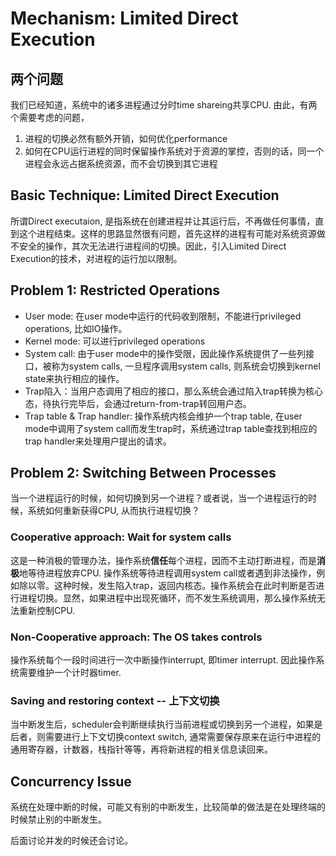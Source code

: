 # Mechanism: Limited Direct Execution

## 两个问题
我们已经知道，系统中的诸多进程通过分时time shareing共享CPU. 由此，有两个需要考虑的问题，
1. 进程的切换必然有额外开销，如何优化performance
2. 如何在CPU运行进程的同时保留操作系统对于资源的掌控，否则的话，同一个进程会永远占据系统资源，而不会切换到其它进程

## Basic Technique: Limited Direct Execution
所谓Direct executaion, 是指系统在创建进程并让其运行后，不再做任何事情，直到这个进程结束。这样的思路显然很有问题，首先这样的进程有可能对系统资源做不安全的操作，其次无法进行进程间的切换。因此，引入Limited Direct Execution的技术，对进程的运行加以限制。

## Problem 1: Restricted Operations
* User mode: 在user mode中运行的代码收到限制，不能进行privileged operations, 比如IO操作。
* Kernel mode: 可以进行privileged operations
* System call: 由于user mode中的操作受限，因此操作系统提供了一些列接口，被称为system calls, 一旦程序调用system calls, 则系统会切换到kernel state来执行相应的操作。
* Trap陷入：当用户态调用了相应的接口，那么系统会通过陷入trap转换为核心态，待执行完毕后，会通过return-from-trap转回用户态。
* Trap table & Trap handler: 操作系统内核会维护一个trap table, 在user mode中调用了system call而发生trap时，系统通过trap table查找到相应的trap handler来处理用户提出的请求。

## Problem 2: Switching Between Processes
当一个进程运行的时候，如何切换到另一个进程？或者说，当一个进程运行的时候，系统如何重新获得CPU, 从而执行进程切换？

### Cooperative approach: Wait for system calls
这是一种消极的管理办法，操作系统**信任**每个进程，因而不主动打断进程，而是**消极**地等待进程放弃CPU. 操作系统等待进程调用system call或者遇到非法操作，例如除以零。这种时候，发生陷入trap，返回内核态。操作系统会在此时判断是否进行进程切换。显然，如果进程中出现死循环，而不发生系统调用，那么操作系统无法重新控制CPU.

### Non-Cooperative approach: The OS takes controls
操作系统每个一段时间进行一次中断操作interrupt, 即timer interrupt. 因此操作系统需要维护一个计时器timer.

### Saving and restoring context -- 上下文切换
当中断发生后，scheduler会判断继续执行当前进程或切换到另一个进程，如果是后者，则需要进行上下文切换context switch, 通常需要保存原来在运行中进程的通用寄存器，计数器，栈指针等等，再将新进程的相关信息读回来。

## Concurrency Issue
系统在处理中断的时候，可能又有别的中断发生，比较简单的做法是在处理终端的时候禁止别的中断发生。

后面讨论并发的时候还会讨论。

